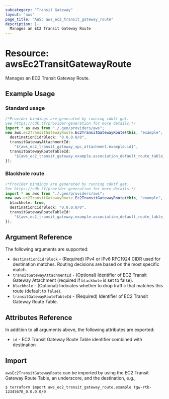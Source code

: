 ```yaml
---
subcategory: "Transit Gateway"
layout: "aws"
page_title: "AWS: aws_ec2_transit_gateway_route"
description: |-
  Manages an EC2 Transit Gateway Route
---
```


# Resource: awsEc2TransitGatewayRoute

Manages an EC2 Transit Gateway Route.

## Example Usage

### Standard usage

```typescript
/*Provider bindings are generated by running cdktf get.
See https://cdk.tf/provider-generation for more details.*/
import * as aws from "./.gen/providers/aws";
new aws.ec2TransitGatewayRoute.Ec2TransitGatewayRoute(this, "example", {
  destinationCidrBlock: "0.0.0.0/0",
  transitGatewayAttachmentId:
    "${aws_ec2_transit_gateway_vpc_attachment.example.id}",
  transitGatewayRouteTableId:
    "${aws_ec2_transit_gateway.example.association_default_route_table_id}",
});

```

### Blackhole route

```typescript
/*Provider bindings are generated by running cdktf get.
See https://cdk.tf/provider-generation for more details.*/
import * as aws from "./.gen/providers/aws";
new aws.ec2TransitGatewayRoute.Ec2TransitGatewayRoute(this, "example", {
  blackhole: true,
  destinationCidrBlock: "0.0.0.0/0",
  transitGatewayRouteTableId:
    "${aws_ec2_transit_gateway.example.association_default_route_table_id}",
});

```

## Argument Reference

The following arguments are supported:

* `destinationCidrBlock` - (Required) IPv4 or IPv6 RFC1924 CIDR used for destination matches. Routing decisions are based on the most specific match.
* `transitGatewayAttachmentId` - (Optional) Identifier of EC2 Transit Gateway Attachment (required if `blackhole` is set to false).
* `blackhole` - (Optional) Indicates whether to drop traffic that matches this route (default to `false`).
* `transitGatewayRouteTableId` - (Required) Identifier of EC2 Transit Gateway Route Table.

## Attributes Reference

In addition to all arguments above, the following attributes are exported:

* `id` - EC2 Transit Gateway Route Table identifier combined with destination

## Import

`awsEc2TransitGatewayRoute` can be imported by using the EC2 Transit Gateway Route Table, an underscore, and the destination, e.g.,

```console
$ terraform import aws_ec2_transit_gateway_route.example tgw-rtb-12345678_0.0.0.0/0
```
